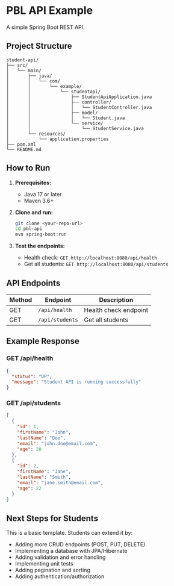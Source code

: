 # PBL API Example

A simple Spring Boot REST API.

## Project Structure
```
student-api/
├── src/
│   └── main/
│       ├── java/
│       │   └── com/
│       │       └── example/
│       │           └── studentapi/
│       │               ├── StudentApiApplication.java
│       │               ├── controller/
│       │               │   └── StudentController.java
│       │               ├── model/
│       │               │   └── Student.java
│       │               └── service/
│       │                   └── StudentService.java
│       └── resources/
│           └── application.properties
├── pom.xml
└── README.md
```

## How to Run

1. **Prerequisites:**
   - Java 17 or later
   - Maven 3.6+

2. **Clone and run:**
   ```bash
   git clone <your-repo-url>
   cd pbl-api
   mvn spring-boot:run
   ```

3. **Test the endpoints:**
   - Health check: `GET http://localhost:8080/api/health`
   - Get all students: `GET http://localhost:8080/api/students`

## API Endpoints

| Method | Endpoint | Description |
|--------|----------|-------------|
| GET | `/api/health` | Health check endpoint |
| GET | `/api/students` | Get all students |

## Example Response

### GET /api/health
```json
{
  "status": "UP",
  "message": "Student API is running successfully"
}
```

### GET /api/students
```json
[
  {
    "id": 1,
    "firstName": "John",
    "lastName": "Doe",
    "email": "john.doe@email.com",
    "age": 20
  },
  {
    "id": 2,
    "firstName": "Jane",
    "lastName": "Smith",
    "email": "jane.smith@email.com",
    "age": 22
  }
]
```

## Next Steps for Students

This is a basic template. Students can extend it by:
- Adding more CRUD endpoints (POST, PUT, DELETE)
- Implementing a database with JPA/Hibernate
- Adding validation and error handling
- Implementing unit tests
- Adding pagination and sorting
- Adding authentication/authorization